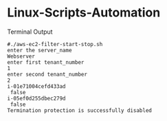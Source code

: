 # Linux-Scripts-Automation

Terminal Output

    #./aws-ec2-filter-start-stop.sh                                         
    enter the server_name
    Webserver
    enter first tenant_number
    1
    enter second tenant_number
    2
    i-01e71004cefd433ad
     false
    i-05ef0d255dbec279d
     false
    Termination protection is successfully disabled
